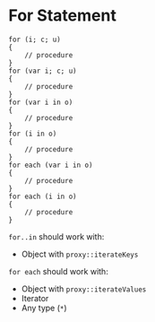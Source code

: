 # For Statement

```
for (i; c; u)
{
	// procedure
}
for (var i; c; u)
{
	// procedure
}
for (var i in o)
{
	// procedure
}
for (i in o)
{
	// procedure
}
for each (var i in o)
{
	// procedure
}
for each (i in o)
{
	// procedure
}
```

`for..in` should work with:

- Object with `proxy::iterateKeys`

`for each` should work with:

- Object with `proxy::iterateValues` 
- Iterator
- Any type (`*`)